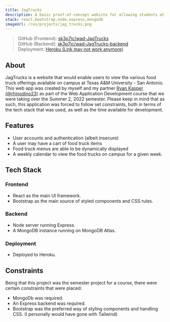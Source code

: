 ```yaml
---
title: JagTrucks
description: A basic proof-of-concept website for allowing students at the TAMU-SA campus to more easily find which food trucks are on campus on a given day, and more.
stack: react,bootstrap,node,express,mongodb
imageUrl: /res/projects/jag_trucks.png
---
```


> GitHub (Frontend): [sk3p7ic/wad-JagTrucks](https://github.com/sk3p7ic/wad-JagTrucks)  
> GitHub (Backend): [sk3p7ic/wad-JagTrucks-backend](https://github.com/sk3p7ic/wad-JagTrucks-backend)  
> Deployment: [Heroku (Link may not work anymore)](https://wad-jagtrucks.herokuapp.com/)

## About

JagTrucks is a website that would enable users to view the various food truck offerings available on campus at Texas A&M University - San Antonio.
This web app was created by myself and my partner [Ryan Kasper (@rhinodino23)](https://github.com/rhinodino23) as part of the Web Application Development course that we were taking over the Summer 2, 2022 semester.
Please keep in mind that as such, this application was forced to follow set constraints, both in terms of the tech stack that was used, as well as the time available for development.

## Features

- User accounts and authentication (albeit insecure)
- A user may have a cart of food truck items
- Food truck menus are able to be dynamically displayed
- A weekly calendar to view the food trucks on campus for a given week.

## Tech Stack

### Frontend

- React as the main UI framework.
- Bootstrap as the main source of styled components and CSS rules.

### Backend

- Node server running Express.
- A MongoDB instance running on MongoDB Atlas.

### Deployment

- Deployed to Heroku.

## Constraints

Being that this project was the semester project for a course, there were certain constraints that were placed:

- MongoDb was required.
- An Express backend was required.
- Bootstrap was the preferred way of styling components and handling CSS. (I personally would have gone with Tailwind)
